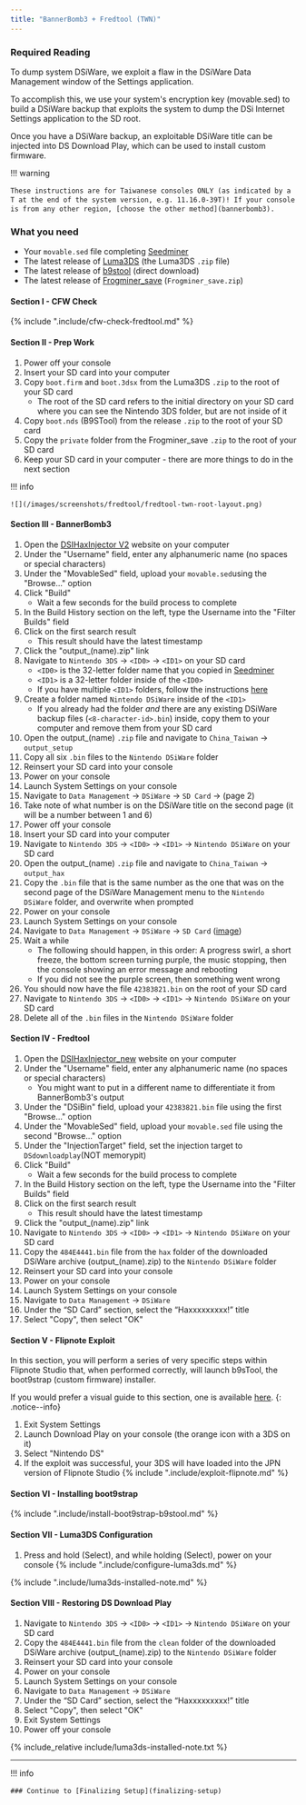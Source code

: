```yaml
---
title: "BannerBomb3 + Fredtool (TWN)"
---
```


### Required Reading

To dump system DSiWare, we exploit a flaw in the DSiWare Data Management window of the Settings application.

To accomplish this, we use your system's encryption key (movable.sed) to build a DSiWare backup that exploits the system to dump the DSi Internet Settings application to the SD root.

Once you have a DSiWare backup, an exploitable DSiWare title can be injected into DS Download Play, which can be used to install custom firmware.

!!! warning

    These instructions are for Taiwanese consoles ONLY (as indicated by a T at the end of the system version, e.g. 11.16.0-39T)! If your console is from any other region, [choose the other method](bannerbomb3).

### What you need

* Your `movable.sed` file completing [Seedminer](seedminer-(twn))
* The latest release of [Luma3DS](https://github.com/LumaTeam/Luma3DS/releases/latest) (the Luma3DS `.zip` file)
* The latest release of [b9stool](https://github.com/zoogie/b9sTool/releases/download/v6.1.1/release_6.1.1.zip) (direct download)
* The latest release of [Frogminer_save](https://github.com/zoogie/Frogminer/releases/latest) (`Frogminer_save.zip`)

#### Section I - CFW Check

{% include ".include/cfw-check-fredtool.md" %}

#### Section II - Prep Work

1. Power off your console
1. Insert your SD card into your computer
1. Copy `boot.firm` and `boot.3dsx` from the Luma3DS `.zip` to the root of your SD card
    + The root of the SD card refers to the initial directory on your SD card where you can see the Nintendo 3DS folder, but are not inside of it
1. Copy `boot.nds` (B9STool) from the release `.zip` to the root of your SD card
1. Copy the `private` folder from the Frogminer_save `.zip` to the root of your SD card
1. Keep your SD card in your computer - there are more things to do in the next section

!!! info

    ![](/images/screenshots/fredtool/fredtool-twn-root-layout.png)

#### Section III - BannerBomb3

1. Open the [DSIHaxInjector V2](https://jenkins.nelthorya.net/job/DSIHaxInjector%20v2/build?delay=0sec) website on your computer
1. Under the "Username" field, enter any alphanumeric name (no spaces or special characters)
1. Under the "MovableSed" field, upload your `movable.sed`using the "Browse..." option
1. Click "Build"
    + Wait a few seconds for the build process to complete
1. In the Build History section on the left, type the Username into the "Filter Builds" field
1. Click on the first search result
    + This result should have the latest timestamp
1. Click the "output_(name).zip" link
1. Navigate to `Nintendo 3DS` -> `<ID0>` -> `<ID1>` on your SD card
    + `<ID0>` is the 32-letter folder name that you copied in [Seedminer](seedminer)
    + `<ID1>` is a 32-letter folder inside of the `<ID0>`
    + If you have multiple `<ID1>` folders, follow the instructions [here](troubleshooting#bannerbomb3)
1. Create a folder named `Nintendo DSiWare` inside of the `<ID1>`
    + If you already had the folder *and* there are any existing DSiWare backup files (`<8-character-id>.bin`) inside, copy them to your computer and remove them from your SD card
1. Open the output_(name) `.zip` file and navigate to `China_Taiwan` -> `output_setup`
1. Copy all six `.bin` files to the `Nintendo DSiWare` folder
1. Reinsert your SD card into your console
1. Power on your console
1. Launch System Settings on your console
1. Navigate to `Data Management` -> `DSiWare` -> `SD Card` -> (page 2)
1. Take note of what number is on the DSiWare title on the second page (it will be a number between 1 and 6)
1. Power off your console
1. Insert your SD card into your computer
1. Navigate to `Nintendo 3DS` -> `<ID0>` -> `<ID1>` -> `Nintendo DSiWare` on your SD card
1. Open the output_(name) `.zip` file and navigate to `China_Taiwan` -> `output_hax`
1. Copy the `.bin` file that is the same number as the one that was on the second page of the DSiWare Management menu to the `Nintendo DSiWare` folder, and overwrite when prompted
1. Power on your console
1. Launch System Settings on your console
1. Navigate to `Data Management` -> `DSiWare` -> `SD Card` ([image](/images/screenshots/bb3/dsiware-management.png))
1. Wait a while
    + The following should happen, in this order: A progress swirl, a short freeze, the bottom screen turning purple, the music stopping, then the console showing an error message and rebooting
    + If you did not see the purple screen, then something went wrong
1. You should now have the file `42383821.bin` on the root of your SD card
1. Navigate to `Nintendo 3DS` -> `<ID0>` -> `<ID1>` -> `Nintendo DSiWare` on your SD card
1. Delete all of the `.bin` files in the `Nintendo DSiWare` folder

#### Section IV - Fredtool

1. Open the [DSIHaxInjector_new](https://jenkins.nelthorya.net/job/DSIHaxInjector_new/build?delay=0sec) website on your computer
1. Under the "Username" field, enter any alphanumeric name (no spaces or special characters)
    + You might want to put in a different name to differentiate it from BannerBomb3's output
1. Under the "DSiBin" field, upload your `42383821.bin` file using the first "Browse..." option
1. Under the "MovableSed" field, upload your `movable.sed` file using the second "Browse..." option
1. Under the "InjectionTarget" field, set the injection target to `DSdownloadplay`(NOT memorypit)
1. Click "Build"
    + Wait a few seconds for the build process to complete
1. In the Build History section on the left, type the Username into the "Filter Builds" field
1. Click on the first search result
    + This result should have the latest timestamp
1. Click the "output_(name).zip" link
1. Navigate to `Nintendo 3DS` -> `<ID0>` -> `<ID1>` -> `Nintendo DSiWare` on your SD card
1. Copy the `484E4441.bin`  file from the `hax` folder of the downloaded DSiWare archive (output_(name).zip) to the `Nintendo DSiWare` folder
1. Reinsert your SD card into your console
1. Power on your console
1. Launch System Settings on your console
1. Navigate to `Data Management` -> `DSiWare`
1. Under the “SD Card” section, select the “Haxxxxxxxxx!” title
1. Select "Copy", then select "OK"

#### Section V - Flipnote Exploit

In this section, you will perform a series of very specific steps within Flipnote Studio that, when performed correctly, will launch b9sTool, the boot9strap (custom firmware) installer.

If you would prefer a visual guide to this section, one is available [here](https://zoogie.github.io/web/flipnote_directions/).
{: .notice--info}

1. Exit System Settings
1. Launch Download Play on your console (the orange icon with a 3DS on it)
1. Select "Nintendo DS"
1. If the exploit was successful, your 3DS will have loaded into the JPN version of Flipnote Studio
{% include ".include/exploit-flipnote.md" %}

#### Section VI - Installing boot9strap

{% include ".include/install-boot9strap-b9stool.md" %}

#### Section VII - Luma3DS Configuration

1. Press and hold (Select), and while holding (Select), power on your console
{% include ".include/configure-luma3ds.md" %}

{% include ".include/luma3ds-installed-note.md" %}

#### Section VIII - Restoring DS Download Play

1. Navigate to `Nintendo 3DS` -> `<ID0>` -> `<ID1>` -> `Nintendo DSiWare` on your SD card
1. Copy the `484E4441.bin`  file from the `clean` folder of the downloaded DSiWare archive (output_(name).zip) to the `Nintendo DSiWare` folder
1. Reinsert your SD card into your console
1. Power on your console
1. Launch System Settings on your console
1. Navigate to `Data Management` -> `DSiWare`
1. Under the “SD Card” section, select the “Haxxxxxxxxx!” title
1. Select "Copy", then select "OK"
1. Exit System Settings
1. Power off your console

{% include_relative include/luma3ds-installed-note.txt %}
___

!!! info

    ### Continue to [Finalizing Setup](finalizing-setup)
